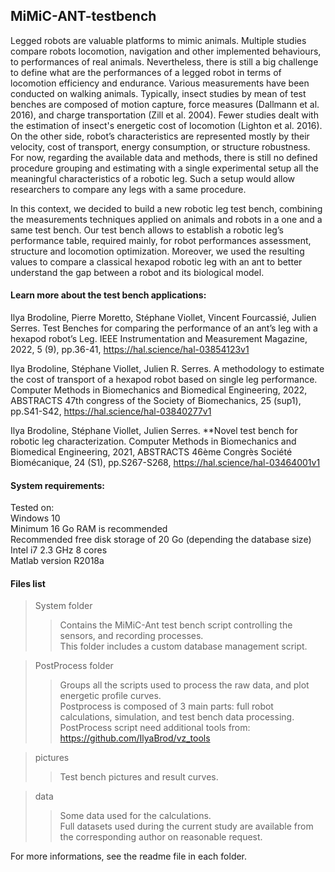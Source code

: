 ## MiMiC-ANT-testbench

Legged robots are valuable platforms to mimic animals. Multiple studies compare robots locomotion, navigation and other implemented behaviours, to performances of real animals. Nevertheless, there is still a big challenge to define what are the performances of a legged robot in terms of locomotion efficiency and endurance. Various measurements have been conducted on walking animals. Typically, insect studies by mean of test benches are composed of motion capture, force measures (Dallmann et al. 2016), and charge transportation (Zill et al. 2004). Fewer studies dealt with the estimation of insect's energetic cost of locomotion (Lighton et al. 2016). On the other side, robot’s characteristics are represented mostly by their velocity, cost of transport, energy consumption, or structure robustness. For now, regarding the available data and methods, there is still no defined procedure grouping and estimating with a single experimental setup all the meaningful characteristics of a robotic leg. Such a setup would allow researchers to compare any legs with a same procedure.   

In this context, we decided to build a new robotic leg test bench, combining the measurements techniques applied on animals and robots in a one and a same test bench. Our test bench allows to establish a robotic leg’s performance table, required mainly, for robot performances assessment, structure and locomotion optimization. Moreover, we used the resulting values to compare a classical hexapod robotic leg with an ant to better understand the gap between a robot and its biological model.

#### Learn more about the test bench applications:  

Ilya Brodoline, Pierre Moretto, Stéphane Viollet, Vincent Fourcassié, Julien Serres. Test Benches for
comparing the performance of an ant’s leg with a hexapod robot’s Leg. IEEE Instrumentation and
Measurement Magazine, 2022, 5 (9), pp.36-41, https://hal.science/hal-03854123v1  

Ilya Brodoline, Stéphane Viollet, Julien R. Serres. A methodology to estimate the cost of transport of a hexapod robot based on single leg performance. Computer Methods in Biomechanics and Biomedical Engineering, 2022, ABSTRACTS 47th congress of the Society of Biomechanics, 25 (sup1), pp.S41-S42, https://hal.science/hal-03840277v1  

Ilya Brodoline, Stéphane Viollet, Julien Serres. **Novel test bench for robotic leg characterization.
Computer Methods in Biomechanics and Biomedical Engineering, 2021, ABSTRACTS 46ème Congrès
Société Biomécanique, 24 (S1), pp.S267-S268, https://hal.science/hal-03464001v1  




#### System requirements:  
Tested on:  
Windows 10  
Minimum 16 Go RAM is recommended  
Recommended free disk storage of 20 Go (depending the database size)  
Intel i7 2.3 GHz 8 cores  
Matlab version R2018a  

#### Files list  

>System folder  
>> Contains the MiMiC-Ant test bench script controlling the sensors, and recording processes.  
This folder includes a custom database management script.  

>PostProcess folder
>> Groups all the scripts used to process the raw data, and plot energetic profile curves.  
Postprocess is composed of 3 main parts: full robot calculations, simulation, and test bench data processing.  
PostProcess script need additional tools from: https://github.com/IlyaBrod/vz_tools  

>pictures  
>> Test bench pictures and result curves.  

>data  
>> Some data used for the calculations.  
Full datasets used during the current study are available from the corresponding author on reasonable request.  


For more informations, see the readme file in each folder.  



